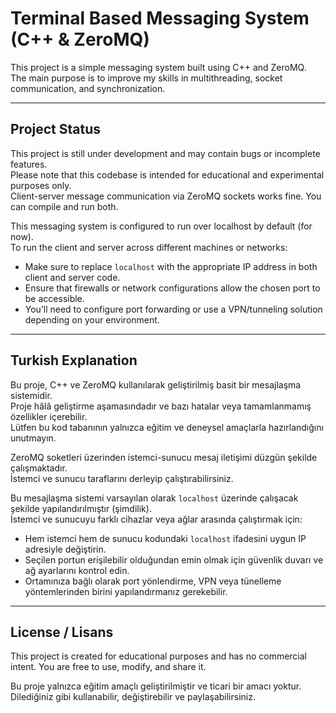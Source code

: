 # Terminal Based Messaging System (C++ & ZeroMQ)

This project is a simple messaging system built using C++ and ZeroMQ.  
The main purpose is to improve my skills in multithreading, socket communication, and synchronization.

---

## Project Status

This project is still under development and may contain bugs or incomplete features.  
Please note that this codebase is intended for educational and experimental purposes only.  
Client-server message communication via ZeroMQ sockets works fine. You can compile and run both.

This messaging system is configured to run over localhost by default (for now).  
To run the client and server across different machines or networks:

- Make sure to replace `localhost` with the appropriate IP address in both client and server code.  
- Ensure that firewalls or network configurations allow the chosen port to be accessible.  
- You’ll need to configure port forwarding or use a VPN/tunneling solution depending on your environment.

---

## Turkish Explanation

Bu proje, C++ ve ZeroMQ kullanılarak geliştirilmiş basit bir mesajlaşma sistemidir.  
Proje hâlâ geliştirme aşamasındadır ve bazı hatalar veya tamamlanmamış özellikler içerebilir.  
Lütfen bu kod tabanının yalnızca eğitim ve deneysel amaçlarla hazırlandığını unutmayın.

ZeroMQ soketleri üzerinden istemci-sunucu mesaj iletişimi düzgün şekilde çalışmaktadır.  
İstemci ve sunucu taraflarını derleyip çalıştırabilirsiniz.

Bu mesajlaşma sistemi varsayılan olarak `localhost` üzerinde çalışacak şekilde yapılandırılmıştır (şimdilik).  
İstemci ve sunucuyu farklı cihazlar veya ağlar arasında çalıştırmak için:

- Hem istemci hem de sunucu kodundaki `localhost` ifadesini uygun IP adresiyle değiştirin.  
- Seçilen portun erişilebilir olduğundan emin olmak için güvenlik duvarı ve ağ ayarlarını kontrol edin.  
- Ortamınıza bağlı olarak port yönlendirme, VPN veya tünelleme yöntemlerinden birini yapılandırmanız gerekebilir.

---

## License / Lisans

This project is created for educational purposes and has no commercial intent.
You are free to use, modify, and share it.

Bu proje yalnızca eğitim amaçlı geliştirilmiştir ve ticari bir amacı yoktur.
Dilediğiniz gibi kullanabilir, değiştirebilir ve paylaşabilirsiniz.
